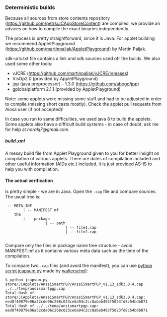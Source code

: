 ### Deterministic builds

Because all sources from store contents repository (https://github.com/petrs/JCAppStoreContent) are
compiled, we provide an advices on how to compile the exact binaries independently.

The process is pretty straightforward, since it is Java. For applet building we recommend
AppletPlayground (https://github.com/martinpaljak/AppletPlayground) by Martin Paljak.

sdk-urls.txt file contains a link and sdk sources used ofr the builds. We also used
some other tools:

 - vJCRE (https://github.com/martinpaljak/vJCRE/releases)
 - VisOp2.0 (provided by AppletPlayground)
 - jpp (java preprocessor) - 1.3.0 (https://github.com/abego/jpp)
 - gplobalplatform 2.1.1 (provided by AppletPlayground)
 
 Note: some applets were missing some stuff and had to be adjusted in order to compile
 (missing short casts mostly). Check the applet pull requests from Aiosa user (if not accepted)!
 
In case you run to same difficulties, we used java 8 to build the applets. Some applets also have
a difficult build systems - in case of doubt, ask me for help at _horakj7@gmail.com_.

##### _build.xml_
A messy build file from Applet Playground given to you for better insight on compilation of various applets. There are dates of compilation
included and other useful information (AIDs etc.) included. It is just provided AS-IS to help you with compilation.


#### The actual verification
is pretty simple - we are in Java. Open the `.cap` file and compare sources. The usual tree is:
```
 -- META-INF 
        | -- MANIFEST.mf
    the
        | -- package
                  | -- path
                           | -- file1.cap
                           | -- file2.cap
              
```
Compare only the files in package name tree structure - avoid MANIFEST.mf as it contains various meta data such as the time of the compilation.

To compare two `.cap` files (and avoid the manifest), you can use [python script jcapsum.py](https://gist.github.com/walterschell/3c4350c1aeb660d175a330ec151b1f5f) made by [walterschell](https://gist.github.com/walterschell):
```
$ python jcapsum.py store/JCApplets/AnssiSmartPGP/AnssiSmartPGP_v1.13_sdk3.0.4.cap ../../temp/ansismartpgp.cap
Total Hash of store/JCApplets/AnssiSmartPGP/AnssiSmartPGP_v1.13_sdk3.0.4.cap: eed8f40879e06a32cde06c268c023ce6a94c2cc8abeb493f5023fd8c54bdb871
Total Hash of ../../temp/ansismartpgp.cap: eed8f40879e06a32cde06c268c023ce6a94c2cc8abeb493f5023fd8c54bdb871
```
